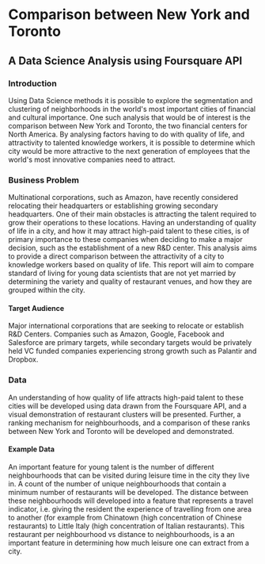 # Comparison between New York and Toronto 
## A Data Science Analysis using Foursquare API

### Introduction 

Using Data Science methods it is possible to explore the segmentation and clustering of neighborhoods in the world's most important cities of financial and cultural importance. One such analysis that would be of interest is the comparison between New York and Toronto, the two financial centers for North America. By analysing factors having to do with quality of life, and attractivity to talented knowledge workers, it is possible to determine which city would be more attractive to the next generation of employees that the world's most innovative companies need to attract. 


### Business Problem

Multinational corporations, such as Amazon, have recently considered relocating their headquarters or establishing growing secondary headquarters. One of their main obstacles is attracting the talent required to grow their operations to these locations. Having an understanding of quality of life in a city, and how it may attract high-paid talent to these cities, is of primary importance to these companies when deciding to make a major decision, such as the establishment of a new R&D center. This analysis aims to provide a direct comparison between the attractivity of a city to knowledge workers based on quality of life. This report will aim to compare standard of living for young data scientists that are not yet married by determining the variety and quality of restaurant venues, and how they are grouped within the city. 

#### Target Audience 

Major international corporations that are seeking to relocate or establish R&D Centers. Companies such as Amazon, Google, Facebook and Salesforce are primary targets, while secondary targets would be privately held VC funded companies experiencing strong growth such as Palantir and Dropbox. 

### Data 

An understanding of how quality of life attracts high-paid talent to these cities will be developed using data drawn from the Foursquare API, and a visual demonstration of restaurant clusters will be presented. Further, a ranking mechanism for neighbourhoods, and a comparison of these ranks between New York and Toronto will be developed and demonstrated. 

#### Example Data 

An important feature for young talent is the number of different neighbourhoods that can be visited during leisure time in the city they live in. A count of the number of unique neighbourhoods that contain a minimum number of restaurants will be developed. The distance between these neighbourhoods will developed into a feature that represents a travel indicator, i.e. giving the resident the experience of travelling from one area to another (for example from Chinatown (high concentration of Chinese restaurants) to Little Italy (high concentration of Italian restaurants). This restaurant per neighbourhood vs distance to neighbourhoods, is a an important feature in determining how much leisure one can extract from a city. 
